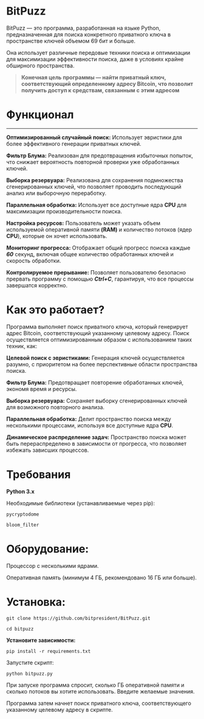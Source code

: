 # BitPuzz

BitPuzz — это программа, разработанная на языке Python, предназначенная для поиска конкретного приватного ключа в пространстве ключей объемом 69 бит и больше. 

Она использует различные передовые техники поиска и оптимизации для максимизации эффективности поиска, даже в условиях крайне обширного пространства. 

> **Конечная цель программы — найти приватный ключ, соответствующий определенному адресу Bitcoin, что позволит получить доступ к средствам, связанным с этим адресом**

# Функционал
---
**Оптимизированный случайный поиск:** Использует эвристики для более эффективного генерации приватных ключей.  

**Фильтр Блума:** Реализован для предотвращения избыточных попыток, что снижает вероятность повторной проверки уже обработанных ключей.  

**Выборка резервуара:** Реализована для сохранения подмножества сгенерированных ключей, что позволяет проводить последующий анализ или выборочную переработку.  

**Параллельная обработка:** Использует все доступные ядра **CPU** для максимизации производительности поиска.  

**Настройка ресурсов:** Пользователь может указать объем используемой оперативной памяти **(RAM)** и количество потоков (ядер **CPU**), которые он хочет использовать.  

**Мониторинг прогресса:** Отображает общий прогресс поиска каждые ***60*** секунд, включая общее количество обработанных ключей и скорость обработки.  

**Контролируемое прерывание:** Позволяет пользователю безопасно прервать программу с помощью ***Ctrl+C***, гарантируя, что все процессы завершатся корректно.

# Как это работает?

Программа выполняет поиск приватного ключа, который генерирует адрес Bitcoin, соответствующий указанному целевому адресу.
Поиск осуществляется оптимизированным образом с использованием таких техник, как:

**Целевой поиск с эвристиками:** Генерация ключей осуществляется разумно, с приоритетом на более перспективные области пространства поиска.

**Фильтр Блума:** Предотвращает повторение обработанных ключей, экономя время и ресурсы.

**Выборка резервуара:** Сохраняет выборку сгенерированных ключей для возможного повторного анализа.

**Параллельная обработка:** Делит пространство поиска между несколькими процессами, используя все доступные ядра **CPU**.

**Динамическое распределение задач:** Пространство поиска может быть перераспределено в зависимости от прогресса, что позволяет избежать зависших процессов.

# Требования

**Python 3.x**

Необходимые библиотеки (устанавливаемые через pip):

`pycryptodome`

`bloom_filter`

# Оборудование:
    
Процессор с несколькими ядрами.

Оперативная память (минимум 4 ГБ, рекомендовано 16 ГБ или больше).

# Установка:

`git clone https://github.com/bitpresident/BitPuzz.git`

`cd bitpuzz`

**Установите зависимости:**

`pip install -r requirements.txt`

Запустите скрипт:

`python bitpuzz.py`

При запуске программа спросит, сколько ГБ оперативной памяти и сколько потоков вы хотите использовать. Введите желаемые значения.

Программа затем начнет поиск приватного ключа, соответствующего указанному целевому адресу в скрипте.

